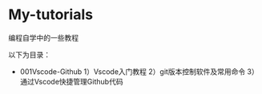 # My-tutorials
编程自学中的一些教程

以下为目录：

* 001Vscode-Github
1）Vscode入门教程
2）git版本控制软件及常用命令
3）通过Vscode快捷管理Github代码
